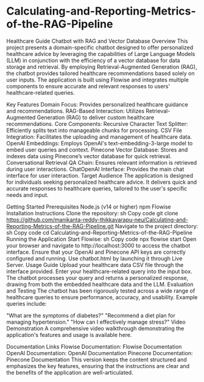 # Calculating-and-Reporting-Metrics-of-the-RAG-Pipeline



Healthcare Guide Chatbot with RAG and Vector Database
Overview
This project presents a domain-specific chatbot designed to offer personalized healthcare advice by leveraging the capabilities of Large Language Models (LLM) in conjunction with the efficiency of a vector database for data storage and retrieval. By employing Retrieval-Augmented Generation (RAG), the chatbot provides tailored healthcare recommendations based solely on user inputs. The application is built using Flowise and integrates multiple components to ensure accurate and relevant responses to users' healthcare-related queries.

Key Features
Domain Focus: Provides personalized healthcare guidance and recommendations.
RAG-Based Interaction: Utilizes Retrieval-Augmented Generation (RAG) to deliver custom healthcare recommendations.
Core Components:
Recursive Character Text Splitter: Efficiently splits text into manageable chunks for processing.
CSV File Integration: Facilitates the uploading and management of healthcare data.
OpenAI Embeddings: Employs OpenAI's text-embedding-3-large model to embed user queries and context.
Pinecone Vector Database: Stores and indexes data using Pinecone’s vector database for quick retrieval.
Conversational Retrieval QA Chain: Ensures relevant information is retrieved during user interactions.
ChatOpenAI Interface: Provides the main chat interface for user interaction.
Target Audience
The application is designed for individuals seeking personalized healthcare advice. It delivers quick and accurate responses to healthcare queries, tailored to the user's specific needs and input.

Getting Started
Prerequisites
Node.js (v14 or higher)
npm
Flowise
Installation Instructions
Clone the repository:
sh
Copy code
git clone https://github.com/manikanta-reddy-thikkavarapu-neu/Calculating-and-Reporting-Metrics-of-the-RAG-Pipeline.git
Navigate to the project directory:
sh
Copy code
cd Calculating-and-Reporting-Metrics-of-the-RAG-Pipeline
Running the Application
Start Flowise:
sh
Copy code
npx flowise start
Open your browser and navigate to http://localhost:3000 to access the chatbot interface.
Ensure that your OpenAI and Pinecone API keys are correctly configured and running.
Use chatbot.html by launching it through Live Server.
Usage Guide
Upload your healthcare data CSV file through the interface provided.
Enter your healthcare-related query into the input box.
The chatbot processes your query and returns a personalized response, drawing from both the embedded healthcare data and the LLM.
Evaluation and Testing
The chatbot has been rigorously tested across a wide range of healthcare queries to ensure performance, accuracy, and usability. Example queries include:

"What are the symptoms of diabetes?"
"Recommend a diet plan for managing hypertension."
"How can I effectively manage stress?"
Video Demonstration
A comprehensive video walkthrough demonstrating the application's features and usage is available here.

Documentation Links
Flowise Documentation: Flowise Documentation
OpenAI Documentation: OpenAI Documentation
Pinecone Documentation: Pinecone Documentation
This version keeps the content structured and emphasizes the key features, ensuring that the instructions are clear and the benefits of the application are well-articulated.






